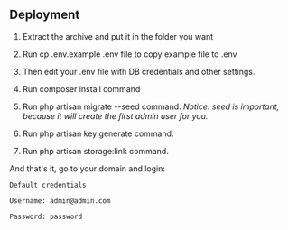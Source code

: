 ## Deployment

 1. Extract the archive and put it in the folder you want
 2. Run cp .env.example .env file to copy example file to .env
 3. Then edit your .env file with DB credentials and other settings.
 4. Run composer install command
 5. Run php artisan migrate --seed command.
 *Notice: seed is important, because it will create the first admin user for you.*
 
 6. Run php artisan key:generate command.
 7. Run php artisan storage:link command.

And that's it, go to your domain and login:


    Default credentials
    
    Username: admin@admin.com
    
    Password: password
